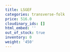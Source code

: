 ```yaml
---
title: LSGEF
categories: transverse-folk
price: 516.0
cloudinary_ids: []
html_embed: ''
out_of_stock: true
inventory: 0
weight: '450'
---
```


